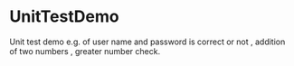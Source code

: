 # UnitTestDemo

Unit test demo e.g. of user name and password is correct or not , addition of two numbers , greater number check.
